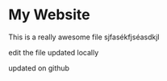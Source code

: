 # My Website

This is a really awesome file
sjfasékfjséasdkjl

edit the file
updated locally

updated on github
